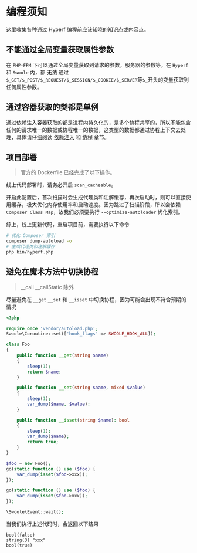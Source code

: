 # 编程须知

这里收集各种通过 Hyperf 编程前应该知晓的知识点或内容点。

## 不能通过全局变量获取属性参数

在 `PHP-FPM` 下可以通过全局变量获取到请求的参数，服务器的参数等，在 `Hyperf` 和 `Swoole` 内，都 **无法** 通过 `$_GET/$_POST/$_REQUEST/$_SESSION/$_COOKIE/$_SERVER`等`$_`开头的变量获取到任何属性参数。

## 通过容器获取的类都是单例

通过依赖注入容器获取的都是进程内持久化的，是多个协程共享的，所以不能包含任何的请求唯一的数据或协程唯一的数据，这类型的数据都通过协程上下文去处理，具体请仔细阅读 [依赖注入](zh-cn/di.md) 和 [协程](zh-cn/coroutine.md) 章节。

## 项目部署

> 官方的 Dockerfile 已经完成了以下操作。

线上代码部署时，请务必开启 `scan_cacheable`。

开启此配置后，首次扫描时会生成代理类和注解缓存，再次启动时，则可以直接使用缓存，极大优化内存使用率和启动速度。因为跳过了扫描阶段，所以会依赖 `Composer Class Map`，故我们必须要执行 `--optimize-autoloader` 优化索引。

综上，线上更新代码，重启项目前，需要执行以下命令

```bash
# 优化 Composer 索引
composer dump-autoload -o
# 生成代理类和注解缓存
php bin/hyperf.php
```


## 避免在魔术方法中切换协程

> __call __callStatic 除外

尽量避免在 `__get` `__set` 和 `__isset` 中切换协程，因为可能会出现不符合预期的情况

```php
<?php

require_once 'vendor/autoload.php';
Swoole\Coroutine::set(['hook_flags' => SWOOLE_HOOK_ALL]);

class Foo
{
    public function __get(string $name)
    {
        sleep(1);
        return $name;
    }

    public function __set(string $name, mixed $value)
    {
        sleep(1);
        var_dump($name, $value);
    }

    public function __isset(string $name): bool
    {
        sleep(1);
        var_dump($name);
        return true;
    }
}

$foo = new Foo();
go(static function () use ($foo) {
    var_dump(isset($foo->xxx));
});

go(static function () use ($foo) {
    var_dump(isset($foo->xxx));
});

\Swoole\Event::wait();

```

当我们执行上述代码时，会返回以下结果

```shell
bool(false)
string(3) "xxx"
bool(true)
```

